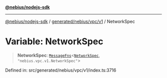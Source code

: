 [**@nebius/nodejs-sdk**](../../../../../README.md)

***

[@nebius/nodejs-sdk](../../../../../README.md) / [generated/nebius/vpc/v1](../README.md) / NetworkSpec

# Variable: NetworkSpec

> **NetworkSpec**: [`MessageFns`](../../../../../runtime/protos/core/interfaces/MessageFns.md)\<[`NetworkSpec`](../interfaces/NetworkSpec.md), `"nebius.vpc.v1.NetworkSpec"`\>

Defined in: src/generated/nebius/vpc/v1/index.ts:3716
